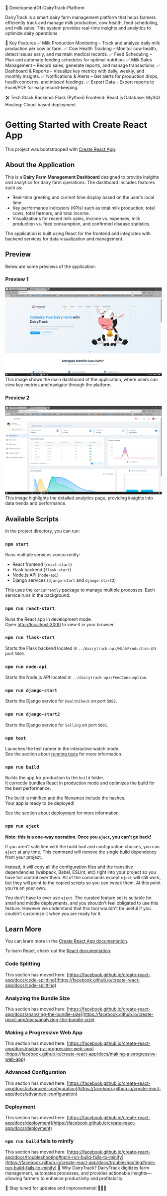 📌 DevelopmentOf-DairyTrack-Platform

DairyTrack is a smart dairy farm management platform that helps farmers efficiently track and manage milk production, cow health, feed scheduling, and milk sales. This system provides real-time insights and analytics to optimize dairy operations.

🚀 Key Features
✅ Milk Production Monitoring – Track and analyze daily milk production per cow or farm.
✅ Cow Health Tracking – Monitor cow health, detect issues early, and maintain medical records.
✅ Feed Scheduling – Plan and automate feeding schedules for optimal nutrition.
✅ Milk Sales Management – Record sales, generate reports, and manage transactions.
✅ Dashboard & Reports – Visualize key metrics with daily, weekly, and monthly insights.
✅ Notifications & Alerts – Get alerts for production drops, health concerns, and missed feedings.
✅ Export Data – Export reports to Excel/PDF for easy record-keeping.

🛠 Tech Stack
Backend: Flask (Python)
Frontend: React.js
Database: MySQL
Hosting: Cloud-based deployment
# Getting Started with Create React App

This project was bootstrapped with [Create React App](https://github.com/facebook/create-react-app).

## About the Application

This is a **Dairy Farm Management Dashboard** designed to provide insights and analytics for dairy farm operations. The dashboard includes features such as:
- Real-time greeting and current time display based on the user's local time.
- Key performance indicators (KPIs) such as total milk production, total cows, total farmers, and total income.
- Visualizations for recent milk sales, income vs. expenses, milk production vs. feed consumption, and confirmed disease statistics.

The application is built using React for the frontend and integrates with backend services for data visualization and management.

## Preview

Below are some previews of the application:

### Preview 1
![Preview 1](./preview2.png)
This image shows the main dashboard of the application, where users can view key metrics and navigate through the platform.

### Preview 2
![Preview 2](./preview1.png)
This image highlights the detailed analytics page, providing insights into data trends and performance.

## Available Scripts

In the project directory, you can run:

### `npm start`

Runs multiple services concurrently:
- React frontend (`react-start`)
- Flask backend (`flask-start`)
- Node.js API (`node-api`)
- Django services (`django-start` and `django-start2`)

This uses the `concurrently` package to manage multiple processes. Each service runs in the background.

### `npm run react-start`

Runs the React app in development mode.\
Open [http://localhost:3000](http://localhost:3000) to view it in your browser.

### `npm run flask-start`

Starts the Flask backend located in `../dairytrack-api/MilkProduction` on port `5000`.

### `npm run node-api`

Starts the Node.js API located in `../dairytrack-api/FeedConsumption`.

### `npm run django-start`

Starts the Django service for `HealthCheck` on port `5002`.

### `npm run django-start2`

Starts the Django service for `Selling` on port `5001`.

### `npm test`

Launches the test runner in the interactive watch mode.\
See the section about [running tests](https://facebook.github.io/create-react-app/docs/running-tests) for more information.

### `npm run build`

Builds the app for production to the `build` folder.\
It correctly bundles React in production mode and optimizes the build for the best performance.

The build is minified and the filenames include the hashes.\
Your app is ready to be deployed!

See the section about [deployment](https://facebook.github.io/create-react-app/docs/deployment) for more information.

### `npm run eject`

**Note: this is a one-way operation. Once you `eject`, you can't go back!**

If you aren't satisfied with the build tool and configuration choices, you can `eject` at any time. This command will remove the single build dependency from your project.

Instead, it will copy all the configuration files and the transitive dependencies (webpack, Babel, ESLint, etc) right into your project so you have full control over them. All of the commands except `eject` will still work, but they will point to the copied scripts so you can tweak them. At this point you're on your own.

You don't have to ever use `eject`. The curated feature set is suitable for small and middle deployments, and you shouldn't feel obligated to use this feature. However we understand that this tool wouldn't be useful if you couldn't customize it when you are ready for it.

## Learn More

You can learn more in the [Create React App documentation](https://facebook.github.io/create-react-app/docs/getting-started).

To learn React, check out the [React documentation](https://reactjs.org/).

### Code Splitting

This section has moved here: [https://facebook.github.io/create-react-app/docs/code-splitting](https://facebook.github.io/create-react-app/docs/code-splitting)

### Analyzing the Bundle Size

This section has moved here: [https://facebook.github.io/create-react-app/docs/analyzing-the-bundle-size](https://facebook.github.io/create-react-app/docs/analyzing-the-bundle-size)

### Making a Progressive Web App

This section has moved here: [https://facebook.github.io/create-react-app/docs/making-a-progressive-web-app](https://facebook.github.io/create-react-app/docs/making-a-progressive-web-app)

### Advanced Configuration

This section has moved here: [https://facebook.github.io/create-react-app/docs/advanced-configuration](https://facebook.github.io/create-react-app/docs/advanced-configuration)

### Deployment

This section has moved here: [https://facebook.github.io/create-react-app/docs/deployment](https://facebook.github.io/create-react-app/docs/deployment)

### `npm run build` fails to minify

This section has moved here: [https://facebook.github.io/create-react-app/docs/troubleshooting#npm-run-build-fails-to-minify](https://facebook.github.io/create-react-app/docs/troubleshooting#npm-run-build-fails-to-minify)
🎯 Why DairyTrack?
DairyTrack digitizes farm management, automates processes, and provides actionable insights—allowing farmers to enhance productivity and profitability.

🔗 Stay tuned for updates and improvements! 🚜🐄💡
